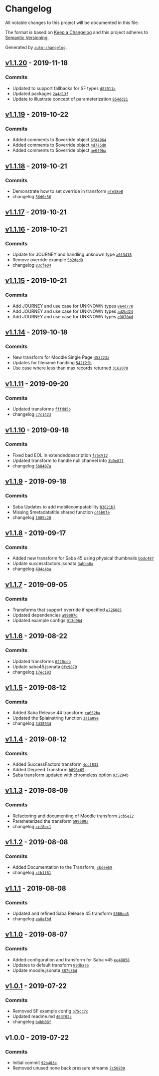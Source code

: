 # Changelog

All notable changes to this project will be documented in this file.

The format is based on [Keep a Changelog](https://keepachangelog.com/en/1.0.0/)
and this project adheres to [Semantic Versioning](https://semver.org/spec/v2.0.0.html).

Generated by [`auto-changelog`](https://github.com/CookPete/auto-changelog).

## [v1.1.20](https://github.com/martinholden-skillsoft/node-percipio-transformexample/compare/v1.1.19...v1.1.20) - 2019-11-18

### Commits

- Updated to support fallbacks for SF types [`d83011a`](https://github.com/martinholden-skillsoft/node-percipio-transformexample/commit/d83011a30d8f07c7ef5e1bfdf5618ef7d00b514a)
- Updated packages [`2a4d13f`](https://github.com/martinholden-skillsoft/node-percipio-transformexample/commit/2a4d13f03e67a5ef75249dbc0c7d2e59d572237a)
- Update to illustrate concept of parameterization [`954dd21`](https://github.com/martinholden-skillsoft/node-percipio-transformexample/commit/954dd2139eb752ffe927815917221797ebb4a901)

## [v1.1.19](https://github.com/martinholden-skillsoft/node-percipio-transformexample/compare/v1.1.18...v1.1.19) - 2019-10-22

### Commits

- Added comments to $override object [`6fd4964`](https://github.com/martinholden-skillsoft/node-percipio-transformexample/commit/6fd49648530d8ecf448c73ff56df05b92e00eba4)
- Added comments to $override object [`4d775d0`](https://github.com/martinholden-skillsoft/node-percipio-transformexample/commit/4d775d06c7d8dfe5139c13bba8bed2ea80fc18a5)
- Added comments to $override object [`ae0f9ba`](https://github.com/martinholden-skillsoft/node-percipio-transformexample/commit/ae0f9baddacb3df85eb3960bccbdde0d8185f787)

## [v1.1.18](https://github.com/martinholden-skillsoft/node-percipio-transformexample/compare/v1.1.17...v1.1.18) - 2019-10-21

### Commits

- Demonstrate how to set override in transform [`efe58e0`](https://github.com/martinholden-skillsoft/node-percipio-transformexample/commit/efe58e053e9c31afecade70561eb0eab477bdf3a)
- changelog [`56d0c56`](https://github.com/martinholden-skillsoft/node-percipio-transformexample/commit/56d0c5600b7a2a429ee0c873cc1626ed36dc85d7)

## [v1.1.17](https://github.com/martinholden-skillsoft/node-percipio-transformexample/compare/v1.1.16...v1.1.17) - 2019-10-21

## [v1.1.16](https://github.com/martinholden-skillsoft/node-percipio-transformexample/compare/v1.1.15...v1.1.16) - 2019-10-21

### Commits

- Update for JOURNEY and handling unknown type [`a0f3416`](https://github.com/martinholden-skillsoft/node-percipio-transformexample/commit/a0f3416e9233ab7151aa746a557e41258668facb)
- Remove override example [`5b2ded8`](https://github.com/martinholden-skillsoft/node-percipio-transformexample/commit/5b2ded8a16b0b85ac95e9936938a01eb072523c4)
- changelog [`83cfe04`](https://github.com/martinholden-skillsoft/node-percipio-transformexample/commit/83cfe042c7d055afc26eea72487e3156f1064235)

## [v1.1.15](https://github.com/martinholden-skillsoft/node-percipio-transformexample/compare/v1.1.14...v1.1.15) - 2019-10-21

### Commits

- Add JOURNEY and use case for UNKNOWN types [`8a4d778`](https://github.com/martinholden-skillsoft/node-percipio-transformexample/commit/8a4d778bd625644e83482e582e4c6576139d8fff)
- Add JOURNEY and use case for UNKNOWN types [`ad2bd24`](https://github.com/martinholden-skillsoft/node-percipio-transformexample/commit/ad2bd246b87e37c9c494401b8068c52bc54e0327)
- Add JOURNEY and use case for UNKNOWN types [`e98704d`](https://github.com/martinholden-skillsoft/node-percipio-transformexample/commit/e98704d6eae55405bf7412c9e3b6ce9a2860ced9)

## [v1.1.14](https://github.com/martinholden-skillsoft/node-percipio-transformexample/compare/v1.1.11...v1.1.14) - 2019-10-18

### Commits

- New transform for Moodle Single Page [`453223a`](https://github.com/martinholden-skillsoft/node-percipio-transformexample/commit/453223a083da0241d09673e0ae3e5e34774747f1)
- Updates for filename handling [`542f2fb`](https://github.com/martinholden-skillsoft/node-percipio-transformexample/commit/542f2fbc27563f86a2ed9032f7abadcd5ef7cf90)
- Use case where less than max records returned [`3162078`](https://github.com/martinholden-skillsoft/node-percipio-transformexample/commit/3162078c01c5318693885f269d3559d0a2b43686)

## [v1.1.11](https://github.com/martinholden-skillsoft/node-percipio-transformexample/compare/v1.1.10...v1.1.11) - 2019-09-20

### Commits

- Updated transforms [`fffdd5b`](https://github.com/martinholden-skillsoft/node-percipio-transformexample/commit/fffdd5baca197e2e09c330c12eac6dea1305a74a)
- changelog [`c7c1423`](https://github.com/martinholden-skillsoft/node-percipio-transformexample/commit/c7c14236152fdff1cb10650cd077fe9390c6efbf)

## [v1.1.10](https://github.com/martinholden-skillsoft/node-percipio-transformexample/compare/v1.1.9...v1.1.10) - 2019-09-18

### Commits

- Fixed bad EOL in extendeddescription [`f75c912`](https://github.com/martinholden-skillsoft/node-percipio-transformexample/commit/f75c912abe5dd8c2e42bb39b60f8555a319b2130)
- Updated transform to handle null channel info [`3b0e87f`](https://github.com/martinholden-skillsoft/node-percipio-transformexample/commit/3b0e87ffcb78cb58f252a1955d2f6cb8991d257c)
- changelog [`5b8407a`](https://github.com/martinholden-skillsoft/node-percipio-transformexample/commit/5b8407a87d887b1af8d5ef769b53c4aa16945747)

## [v1.1.9](https://github.com/martinholden-skillsoft/node-percipio-transformexample/compare/v1.1.8...v1.1.9) - 2019-09-18

### Commits

- Saba Updates to add mobilecompatability [`83621b7`](https://github.com/martinholden-skillsoft/node-percipio-transformexample/commit/83621b7d2d1c32a5b88aea3cfaf9acd60532bd3b)
- Missing $metadatatitle shared function [`c45b0fe`](https://github.com/martinholden-skillsoft/node-percipio-transformexample/commit/c45b0fe2afffd6b5fc2427245ac186bc2941c018)
- changelog [`1885c28`](https://github.com/martinholden-skillsoft/node-percipio-transformexample/commit/1885c28ecc51f398b8763ea9f10ecd197cbdb811)

## [v1.1.8](https://github.com/martinholden-skillsoft/node-percipio-transformexample/compare/v1.1.7...v1.1.8) - 2019-09-17

### Commits

- Added new transform for Saba 45 using physical thumbnails [`bbdc487`](https://github.com/martinholden-skillsoft/node-percipio-transformexample/commit/bbdc4879513802afdb85731f2760f312c9d33d4c)
- Update successfactors.jsonata [`3abba8a`](https://github.com/martinholden-skillsoft/node-percipio-transformexample/commit/3abba8a1c3d78ccbc6e1c2d0b22ec0ac7fc3419a)
- changelog [`494c4ba`](https://github.com/martinholden-skillsoft/node-percipio-transformexample/commit/494c4ba136ad670ab35913ca6c9eb0a47cf0b27a)

## [v1.1.7](https://github.com/martinholden-skillsoft/node-percipio-transformexample/compare/v1.1.6...v1.1.7) - 2019-09-05

### Commits

- Transforms that support override if specified [`e726085`](https://github.com/martinholden-skillsoft/node-percipio-transformexample/commit/e726085c869307a4095426e43032e223ca10eee2)
- Updated dependencies [`a99007d`](https://github.com/martinholden-skillsoft/node-percipio-transformexample/commit/a99007da90098b98e90ca11577368d5949142662)
- Updated example configs [`013d964`](https://github.com/martinholden-skillsoft/node-percipio-transformexample/commit/013d9647c59724b3da1fdff981b626e8148534ed)

## [v1.1.6](https://github.com/martinholden-skillsoft/node-percipio-transformexample/compare/v1.1.5...v1.1.6) - 2019-08-22

### Commits

- Updated transforms [`6220ccb`](https://github.com/martinholden-skillsoft/node-percipio-transformexample/commit/6220ccb3cfad7b8dd38a3a01581e8256f5edb0e4)
- Update saba45.jsonata [`0fc9879`](https://github.com/martinholden-skillsoft/node-percipio-transformexample/commit/0fc9879be6d1168661eb6f47b0f0432f2144dae2)
- changelog [`17ec193`](https://github.com/martinholden-skillsoft/node-percipio-transformexample/commit/17ec19366894c3465600f17333baeffe3f3ab200)

## [v1.1.5](https://github.com/martinholden-skillsoft/node-percipio-transformexample/compare/v1.1.4...v1.1.5) - 2019-08-12

### Commits

- Added Saba Release 44 transform [`ca652ba`](https://github.com/martinholden-skillsoft/node-percipio-transformexample/commit/ca652bac74f7d6d52fa70686cc20b879af99885d)
- Updated the $plainstring function [`3a1a89e`](https://github.com/martinholden-skillsoft/node-percipio-transformexample/commit/3a1a89e2c373170663d9a231c5d3598db401aa4f)
- changelog [`3d3893d`](https://github.com/martinholden-skillsoft/node-percipio-transformexample/commit/3d3893df1ccd54e0777957602b302cfbda580956)

## [v1.1.4](https://github.com/martinholden-skillsoft/node-percipio-transformexample/compare/v1.1.3...v1.1.4) - 2019-08-12

### Commits

- Added SuccessFactors transform [`4ccf833`](https://github.com/martinholden-skillsoft/node-percipio-transformexample/commit/4ccf833db2e77c689b9a5d9cbdb66d0619678c51)
- Added Degreed Transform [`b896c65`](https://github.com/martinholden-skillsoft/node-percipio-transformexample/commit/b896c6569782fa36e070b6ccf5ce78e10aad718b)
- Saba transform updated with chromeless option [`935294b`](https://github.com/martinholden-skillsoft/node-percipio-transformexample/commit/935294b0e473f3bc42c7410482f05e8799248cb4)

## [v1.1.3](https://github.com/martinholden-skillsoft/node-percipio-transformexample/compare/v1.1.2...v1.1.3) - 2019-08-09

### Commits

- Refactoring and documenting of Moodle transform [`2cb5e12`](https://github.com/martinholden-skillsoft/node-percipio-transformexample/commit/2cb5e1236240bac2dc176445fd22d2a77a0ddc6b)
- Parameterized the transform [`599509a`](https://github.com/martinholden-skillsoft/node-percipio-transformexample/commit/599509a069385f075afa10c164e4b74b39498163)
- changelog [`ccf8ec1`](https://github.com/martinholden-skillsoft/node-percipio-transformexample/commit/ccf8ec192dc1edf69b9f7144878d8028715c902e)

## [v1.1.2](https://github.com/martinholden-skillsoft/node-percipio-transformexample/compare/v1.1.1...v1.1.2) - 2019-08-08

### Commits

- Added Documentation to the Transform, [`cbdeeb9`](https://github.com/martinholden-skillsoft/node-percipio-transformexample/commit/cbdeeb92eb2094b43fb56113a5ed3bec4caf82d7)
- changelog [`cfb1f61`](https://github.com/martinholden-skillsoft/node-percipio-transformexample/commit/cfb1f61be51f0deab7929d0773a40cafb7f31b4e)

## [v1.1.1](https://github.com/martinholden-skillsoft/node-percipio-transformexample/compare/v1.1.0...v1.1.1) - 2019-08-08

### Commits

- Updated and refined Saba Release 45 transform [`5080ea5`](https://github.com/martinholden-skillsoft/node-percipio-transformexample/commit/5080ea5362faf7b655b70e02a41d11aa53eae1ff)
- changelog [`aa8afbd`](https://github.com/martinholden-skillsoft/node-percipio-transformexample/commit/aa8afbd8b51a225d2d1d701fe1e1e75c99e4fcd7)

## [v1.1.0](https://github.com/martinholden-skillsoft/node-percipio-transformexample/compare/v1.0.1...v1.1.0) - 2019-08-07

### Commits

- Added configuration and transform for Saba v45 [`ee48858`](https://github.com/martinholden-skillsoft/node-percipio-transformexample/commit/ee48858adf8573de858e1e3a1090368016318faf)
- Updates to default transform [`89dbaa6`](https://github.com/martinholden-skillsoft/node-percipio-transformexample/commit/89dbaa619c2a6983b9ec1e04c91273636bb3b740)
- Update moodle.jsonata [`887c86d`](https://github.com/martinholden-skillsoft/node-percipio-transformexample/commit/887c86d72ae90b8744fe52090c52b35bf1caa5ee)

## [v1.0.1](https://github.com/martinholden-skillsoft/node-percipio-transformexample/compare/v1.0.0...v1.0.1) - 2019-07-22

### Commits

- Removed SF example config [`b75cc7c`](https://github.com/martinholden-skillsoft/node-percipio-transformexample/commit/b75cc7c5d8b4b1b257b7df57e78a542eef749e74)
- Updated readme.md [`463f02c`](https://github.com/martinholden-skillsoft/node-percipio-transformexample/commit/463f02c94c2ef72b45e3f821bcb22f1c87142055)
- changelog [`b4bb08f`](https://github.com/martinholden-skillsoft/node-percipio-transformexample/commit/b4bb08f48e357102da080a750a9eefbdbb558f0d)

## v1.0.0 - 2019-07-22

### Commits

- Initial commit [`92b403e`](https://github.com/martinholden-skillsoft/node-percipio-transformexample/commit/92b403ed9e00adc4ce11d9cf10f78b9a84992c96)
- Removed unused none back pressure streams [`7c50839`](https://github.com/martinholden-skillsoft/node-percipio-transformexample/commit/7c50839233eb5419f1c27a4addabc5a45373df86)
